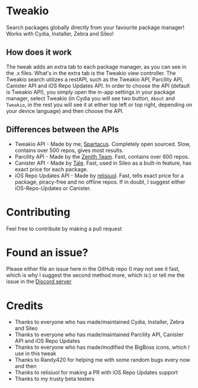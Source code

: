 # Tweakio
Search packages globally directly from your favourite package manager! Works with Cydia, Installer, Zebra and Sileo!

## How does it work
The tweak adds an extra tab to each package manager, as you can see in the .x files. What's in the extra tab is the Tweakio view controller. The Tweakio search utilizes a restAPI, such as the Tweakio API, Parcility API, Canister API and iOS Repo Updates API. In order to choose the API (default is Tweakio API), you simply open the in-app settings in your package manager, select Tweakio (in Cydia you will see two button, `About` and `Tweakio`, in the rest you will see it at either top left or top right, depending on your device language) and then choose the API.

## Differences between the APIs
* Tweakio API - Made by me, [Spartacus](https://github.com/SpartacusDev). Completely open sourced. Slow, contains over 500 repos, gives most results.
* Parcility API - Made by the [Zenith Team](https://github.com/ZenithDevs). Fast, contains over 600 repos.
* Canister API - Made by [Tale](https://github.com/tale). Fast, used in Sileo as a built-in feature, has exact price for each package.
* iOS Repo Updates API - Made by [relisiuol](https://github.com/relisiuol). Fast, tells exact price for a package, piracy-free and no offline repos.
If in doubt, I suggest either iOS-Repo-Updates or Canister.

# Contributing
Feel free to contribute by making a pull request

# Found an issue?
Please either file an issue here in the GitHub repo (I may not see it fast, which is why I suggest the second method more, which is:) or tell me the issue in the [Discord server](https://discord.gg/mZZhnRDGeg)

# Credits
* Thanks to everyone who has made/maintained Cydia, Installer, Zebra and Sileo
* Thanks to everyone who has made/maintained Parcility API, Canister API and iOS Repo Updates
* Thanks to everyone who has made/modified the BigBoss icons, which I use in this tweak
* Thanks to Randy420 for helping me with some random bugs every now and then
* Thanks to relisiuol for making a PR with iOS Repo Updates support
* Thanks to my trusty beta testers
